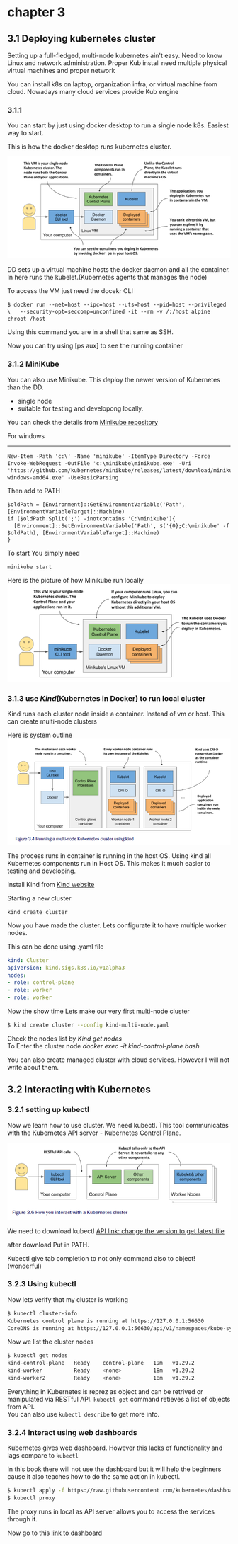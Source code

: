 # chapter 3
## 3.1 Deploying kubernetes cluster
Setting up a full-fledged, multi-node kubernetes ain't easy.
Need to know Linux and network administration. Proper Kub install need multiple physical virtual machines and proper network

You can install k8s on laptop, organization infra, or virtual machine from cloud. Nowadays many cloud services provide Kub engine

### 3.1.1
You can start by just using docker desktop to run a single node k8s. Easiest way to start.

This is how the docker desktop runs kubernetes cluster.   

![kub in docker desktop](images/DDkube.png)

DD sets up a virtual machine hosts the docker daemon and all the container.
In here runs the kubelet.(Kubernetes agents that manages the node)

To access the VM just need the docekr CLI

```shell
$ docker run --net=host --ipc=host --uts=host --pid=host --privileged \   --security-opt=seccomp=unconfined -it --rm -v /:/host alpine chroot /host 
```

Using this command you are in a shell that same as SSH.

Now you can try using [ps aux] to see the running container

### 3.1.2 MiniKube
You can also use Minikube.
This deploy the newer version of Kubernetes than the DD.
- single node
- suitable for testing and developong locally.   

You can check the details from [Minikube repository](http://github.com/kubernetes/minikube)

For windows

<hr />

```shell
New-Item -Path 'c:\' -Name 'minikube' -ItemType Directory -Force
Invoke-WebRequest -OutFile 'c:\minikube\minikube.exe' -Uri 'https://github.com/kubernetes/minikube/releases/latest/download/minikube-windows-amd64.exe' -UseBasicParsing
```
Then add to PATH

```shell
$oldPath = [Environment]::GetEnvironmentVariable('Path', [EnvironmentVariableTarget]::Machine)
if ($oldPath.Split(';') -inotcontains 'C:\minikube'){
  [Environment]::SetEnvironmentVariable('Path', $('{0};C:\minikube' -f $oldPath), [EnvironmentVariableTarget]::Machine)
}
```

To start You simply need
```
minikube start
```

Here is the picture of how Minikube run locally   
![Minikube system visualization](images/minikube.png)

### 3.1.3 use *Kind*(Kubernetes in Docker) to run local cluster

Kind runs each cluster node inside a container. Instead of vm or host.
This can create multi-node clusters

Here is system outline   
![Kind outline](images/Kind.png)

The process runs in container is running in the host OS. Using kind all Kubernetes components run in Host OS.
This makes it much easier to testing and developing.

Install Kind from [Kind website](https://kind.sigs.k8s.io/docs/user/quick-start/)

Starting a new cluster
```shell
kind create cluster
```

Now you have made the cluster. Lets configurate it to have multiple worker nodes.

This can be done using .yaml file

```yaml
kind: Cluster 
apiVersion: kind.sigs.k8s.io/v1alpha3 
nodes: 
- role: control-plane 
- role: worker 
- role: worker
```

Now the show time Lets make our very first multi-node cluster
```sh
$ kind create cluster --config kind-multi-node.yaml 
```
Check the nodes list by    _Kind get nodes_   
To Enter the cluster node     _docker exec -it kind-control-plane bash_   

You can also create managed cluster with cloud services. However I will not write about them.

## 3.2 Interacting with Kubernetes

### 3.2.1 setting up kubectl
Now we learn how to use cluster. We need kubectl.
This tool communicates with the Kubernetes API server - Kubernetes Control Plane.   

![How kubectl and cluster interacts](images/kubectl.png)   

We need to download kubectl [API link: change the version to get latest file](https://storage.googleapis.com/kubernetes-release/release/v1.29.2/bin/windows/amd64/kubectl.exe)

after download Put in PATH.

Kubectl give tab completion to not only command also to object! (wonderful)

### 3.2.3  Using kubectl

Now lets verify that my cluster is working
```sh
$ kubectl cluster-info
Kubernetes control plane is running at https://127.0.0.1:56630
CoreDNS is running at https://127.0.0.1:56630/api/v1/namespaces/kube-system/services/kube-dns:dns/proxy
```   
Now we list the cluster nodes   
```sh
$ kubectl get nodes
kind-control-plane   Ready    control-plane   19m   v1.29.2
kind-worker          Ready    <none>          18m   v1.29.2
kind-worker2         Ready    <none>          18m   v1.29.2
```   
Everything in Kubernetes is reprez as object and can be retrived or manipulated via RESTful API. `kubectl get` command retieves a list of objects from API.   
You can also use `kubectl describe` to get more info.   

### 3.2.4 Interact using web dashboards

Kubernetes gives web dashboard. However this lacks of functionality and lags compare to `kubectl`

In this book there will not use the dashboard but it will help the beginners cause it also teaches how to do the same action in kubectl.   
```sh
$ kubectl apply -f https://raw.githubusercontent.com/kubernetes/dashboard/v2.0.0-rc5/aio/deploy/recommended.yaml
$ kubectl proxy
```

The proxy runs in local as API server allows you to access the services through it.

Now go to this [link to dashboard](http://localhost:8001/api/v1/namespaces/kubernetes-dashboard/services/https:kubernetes-dashboard:/proxy/)